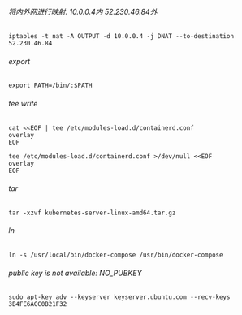 ###### 将内外网进行映射. 10.0.0.4内 52.230.46.84外
```
iptables -t nat -A OUTPUT -d 10.0.0.4 -j DNAT --to-destination 52.230.46.84
```

###### export
```
export PATH=/bin/:$PATH
```

###### tee write 
```
cat <<EOF | tee /etc/modules-load.d/containerd.conf
overlay
EOF

tee /etc/modules-load.d/containerd.conf >/dev/null <<EOF
overlay
EOF
```

###### tar
```
tar -xzvf kubernetes-server-linux-amd64.tar.gz
```

###### ln
```
ln -s /usr/local/bin/docker-compose /usr/bin/docker-compose
```

######  public key is not available: NO_PUBKEY 
```
sudo apt-key adv --keyserver keyserver.ubuntu.com --recv-keys 3B4FE6ACC0B21F32
```